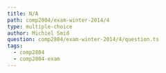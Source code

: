 ```yaml
---
title: N/A
path: comp2804/exam-winter-2014/4
type: multiple-choice
author: Michiel Smid
question: comp2804/exam-winter-2014/4/question.ts
tags:
  - comp2804
  - comp2804-exam
---
```

